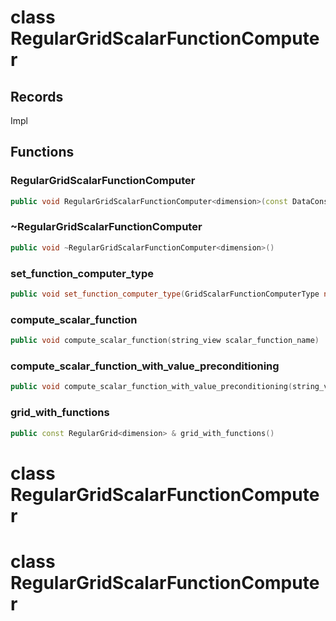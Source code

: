 # class RegularGridScalarFunctionComputer


## Records

Impl



## Functions

### RegularGridScalarFunctionComputer

```cpp
public void RegularGridScalarFunctionComputer<dimension>(const DataConstraintsManager<dimension> & constraints_manager, const BoundingBox<dimension> & computation_bbox, double max_cell_length, GridScalarFunctionComputerType computer_type)
```


### ~RegularGridScalarFunctionComputer

```cpp
public void ~RegularGridScalarFunctionComputer<dimension>()
```


### set_function_computer_type

```cpp
public void set_function_computer_type(GridScalarFunctionComputerType new_computer_type)
```


### compute_scalar_function

```cpp
public void compute_scalar_function(string_view scalar_function_name)
```


### compute_scalar_function_with_value_preconditioning

```cpp
public void compute_scalar_function_with_value_preconditioning(string_view scalar_function_name, string_view existing_scalar_function_name)
```


### grid_with_functions

```cpp
public const RegularGrid<dimension> & grid_with_functions()
```




# class RegularGridScalarFunctionComputer

# class RegularGridScalarFunctionComputer

